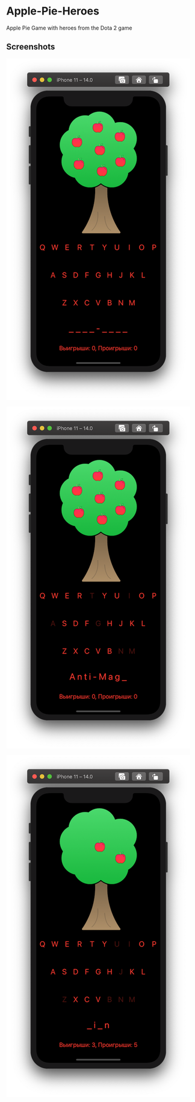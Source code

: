 # Apple-Pie-Heroes

Apple Pie Game with heroes from the Dota 2 game

## Screenshots

![Screenshot1](https://raw.githubusercontent.com/Simimi-dot/Apple-Pie-Heroes/main/Apple%20Pie%20Heroes/Screenshots/Screenshot1.png)

![Screenshot2](https://raw.githubusercontent.com/Simimi-dot/Apple-Pie-Heroes/main/Apple%20Pie%20Heroes/Screenshots/Screenshot2.png)

![Screenshot3](https://raw.githubusercontent.com/Simimi-dot/Apple-Pie-Heroes/main/Apple%20Pie%20Heroes/Screenshots/Screenshot3.png)

